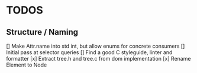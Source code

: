 # TODOS

## Structure / Naming
[] Make Attr.name into std int, but allow enums for concrete consumers
[] Initial pass at selector queries
[] Find a good C styleguide, linter and formatter
[x] Extract tree.h and tree.c from dom implementation
[x] Rename Element to Node

